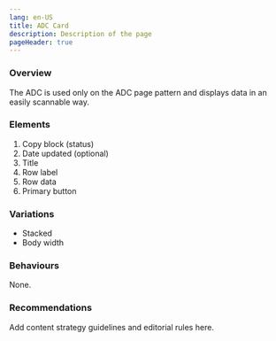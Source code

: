 ```yaml
---
lang: en-US
title: ADC Card
description: Description of the page
pageHeader: true
---
```


### Overview
The ADC is used only on the ADC page pattern and displays data in an easily scannable way. 

### Elements
<DemoAdcCard />

<div>
    <ol>
        <li>Copy block (status)</li>
        <li>Date updated (optional)</li>
        <li>Title</li>
        <li>Row label</li>
        <li>Row data</li>
        <li>Primary button</li>
    </ol>
</div>

### Variations
<div>
    <ul>
        <li>Stacked</li>
        <li>Body width</li>
    </ul>
</div>

### Behaviours
None.

### Recommendations
Add content strategy guidelines and editorial rules here.
